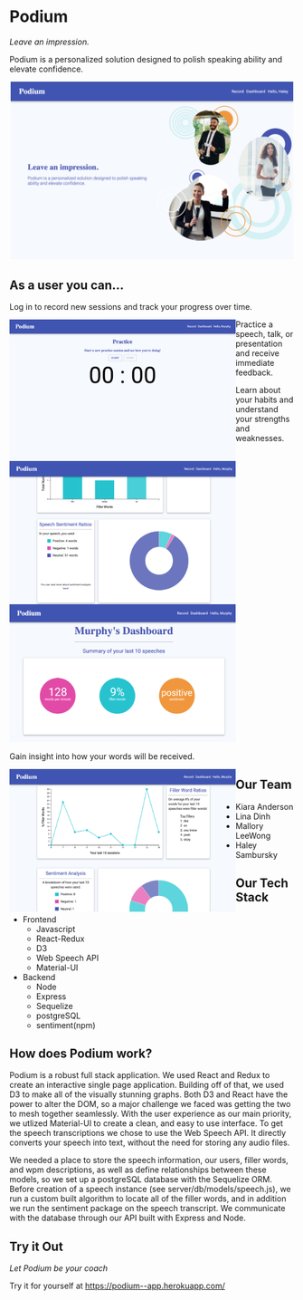 # Podium

*Leave an impression.*

Podium is a personalized solution designed to polish speaking ability and elevate confidence.
<p align="center" >
<img src="screenshots/podiumHome.png"
     alt="Podium Home Page"
     style="width: 500px; height : auto;" />
</p>

## As a user you can...

<p>Log in to record new sessions and track your progress over time.</p>
<p>
<img src="screenshots/podiumRecord.png"
     alt="Podium Recording Page"
     style="width: 400px; height : auto;" align="left"/>
</p>
<p>Practice a speech, talk, or presentation and receive immediate feedback.</p>
<p>
<img src="screenshots/podiumSpeech1.png"
     alt="Podium Home Page"
     style="width: 400px; height : auto; text-align: center;" align="left" />
</p>

<p>Learn about your habits and understand your strengths and weaknesses.</p>
<p>
<img src="screenshots/podiumDashBubbles.png"
     alt="Podium Dashboard"
     style="width: 400px; height : auto; " />
</p>

Gain insight into how your words will be received.<br/>
<p>
<img src="screenshots/podiumDash1.png"
     alt="Podium Dashboard"
     style="width: 400px; height : auto; text-align: center;" align="left" />
</p>


## Our Team

- Kiara Anderson
- Lina Dinh
- Mallory LeeWong
- Haley Sambursky

## Our Tech Stack
- Frontend
  - Javascript
  - React-Redux
  - D3
  - Web Speech API
  - Material-UI
- Backend
  - Node
  - Express
  - Sequelize
  - postgreSQL
  - sentiment(npm)

## How does Podium work?

Podium is a robust full stack application. We used React and Redux to create an interactive single page application. Building off of that, we used D3 to make all of the visually stunning graphs. Both D3 and React have the power to alter the DOM, so a major challenge we faced was getting the two to mesh together seamlessly. With the user experience as our main priority, we utlized Material-UI to create a clean, and easy to use interface. To get the speech transcriptions we chose to use the Web Speech API. It directly converts your speech into text, without the need for storing any audio files.

We needed a place to store the speech information, our users, filler words, and wpm descriptions, as well as define relationships between these models, so we set up a postgreSQL database with the Sequelize ORM. Before creation of a speech instance (see server/db/models/speech.js), we run a custom built algorithm to locate all of the filler words, and in addition we run the sentiment package on the speech transcript. We communicate with the database through our API built with Express and Node.


## Try it Out

*Let Podium be your coach*

Try it for yourself at <https://podium--app.herokuapp.com/>
